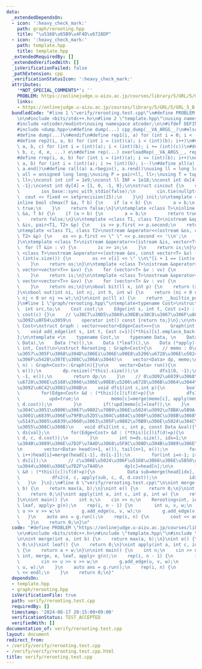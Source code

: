 ```yaml
---
data:
  _extendedDependsOn:
  - icon: ':heavy_check_mark:'
    path: graph/rerooting.hpp
    title: "\u5168\u65B9\u4F4D\u6728DP"
  - icon: ':heavy_check_mark:'
    path: template.hpp
    title: template.hpp
  _extendedRequiredBy: []
  _extendedVerifiedWith: []
  _isVerificationFailed: false
  _pathExtension: cpp
  _verificationStatusIcon: ':heavy_check_mark:'
  attributes:
    '*NOT_SPECIAL_COMMENTS*': ''
    PROBLEM: https://onlinejudge.u-aizu.ac.jp/courses/library/5/GRL/5/GRL_5_B
    links:
    - https://onlinejudge.u-aizu.ac.jp/courses/library/5/GRL/5/GRL_5_B
  bundledCode: "#line 1 \"verify/rerooting.test.cpp\"\n#define PROBLEM \"https://onlinejudge.u-aizu.ac.jp/courses/library/5/GRL/5/GRL_5_B\"\
    \n\n#include <bits/stdc++.h>\n#line 2 \"template.hpp\"\nusing namespace std;\n\
    #include <atcoder/modint>\nusing namespace atcoder;\n\n#ifdef DEFINED_ONLY_IN_LOCAL\n\
    #include <dump.hpp>\n#define dump(...) cpp_dump(__VA_ARGS__)\n#else\n#undef dump\n\
    #define dump(...)\n#endif\n#define rep1(i, a) for (int i = 0; i < (int)(a); i++)\n\
    #define rep2(i, a, b) for (int i = (int)(a); i < (int)(b); i++)\n#define rep3(i,\
    \ a, b, c) for (int i = (int)(a); i < (int)(b); i += (int)(c))\n#define overloadRep(a,\
    \ b, c, d, e, ...) e\n#define rep(...) overloadRep(__VA_ARGS__, rep3, rep2, rep1)(__VA_ARGS__)\n\
    #define rrep(i, a, b) for (int i = (int)(a); i <= (int)(b); i++)\n#define drep(i,\
    \ a, b) for (int i = (int)(a); i >= (int)(b); i--)\n#define all(a) a.begin(),\
    \ a.end()\n#define rall(a) a.rbegin(), a.rend()\nusing ll = long long;\nusing\
    \ ull = unsigned long long;\nusing P = pair<ll, ll>;\nusing T = tuple<ll, ll,\
    \ ll>;\nconst int inf = 1e9;\nconst ll INF = 1e18;\nconst int dx[4] = {0, 1, 0,\
    \ -1};\nconst int dy[4] = {1, 0, -1, 0};\n\nstruct cincout {\n    cincout() {\n\
    \        ios_base::sync_with_stdio(false);\n        cin.tie(nullptr);\n      \
    \  cout << fixed << setprecision(15);\n    }\n} init;\n\ntemplate <class T>\n\
    inline bool chmax(T &a, T b) {\n    if (a < b) {\n        a = b;\n        return\
    \ true;\n    }\n    return false;\n}\n\ntemplate <class T>\ninline bool chmin(T\
    \ &a, T b) {\n    if (a > b) {\n        a = b;\n        return true;\n    }\n\
    \    return false;\n}\n\ntemplate <class T1, class T2>\nistream &operator>>(istream\
    \ &is, pair<T1, T2> &p) {\n    is >> p.first >> p.second;\n    return is;\n}\n\
    \ntemplate <class T1, class T2>\nostream &operator<<(ostream &os, const pair<T1,\
    \ T2> &p) {\n    os << p.first << \" \" << p.second << '\\n';\n    return os;\n\
    }\n\ntemplate <class T>\nistream &operator>>(istream &is, vector<T> &v) {\n  \
    \  for (T &in : v) {\n        is >> in;\n    }\n    return is;\n}\n\ntemplate\
    \ <class T>\nostream &operator<<(ostream &os, const vector<T> &v) {\n    rep(i,\
    \ (int)v.size()) {\n        os << v[i] << \" \\n\"[i + 1 == (int)v.size()];\n\
    \    }\n    return os;\n}\n\ntemplate <class T>\nistream &operator>>(istream &is,\
    \ vector<vector<T>> &vv) {\n    for (vector<T> &v : vv) {\n        is >> v;\n\
    \    }\n    return is;\n}\n\ntemplate <class T>\nostream &operator<<(ostream &os,\
    \ vector<vector<T>> &vv) {\n    for (vector<T> &v : vv) {\n        os << v;\n\
    \    }\n    return os;\n}\n\nbool bit(ll x, int p) {\n    return (x >> p) & 1;\n\
    }\n\nbool out(int ni, int nj, int h, int w) {\n    return (ni < 0 or ni >= h or\
    \ nj < 0 or nj >= w);\n}\n\nint pc(ll x) {\n    return __builtin_popcountll(x);\n\
    }\n#line 1 \"graph/rerooting.hpp\"\ntemplate<typename Cost>\nstruct Edge{\n  \
    \  int src,to;\n    Cost cost;\n    Edge(int s, int t, Cost c=1) : src(s), to(t),\
    \ cost(c) {}\n    // \u30C7\u30D5\u30A9\u30EB\u30C8\u3067\u306F\u884C\u304D\u5148\
    \u3092\u8FD4\u3059\n    operator int() const {return to;}\n};\n\ntemplate<typename\
    \ Cost>\nstruct Graph : vector<vector<Edge<Cost>>>{\n    Graph(int n) : vector<vector<Edge<Cost>>>(n){}\n\
    \    void add_edge(int s, int t, Cost c=1){(*this)[s].emplace_back(s, t, c);}\n\
    };\n\ntemplate <\n    typename Cost,\n    typename Data, \n    Data (*merge)(Data,\
    \ Data),\n    Data (*e)(),\n    Data (*leaf)(),\n    Data (*apply)(Data, int,\
    \ int, Cost)\n>\nstruct Rerooting : Graph<Cost>{\n    // memo : 0\u3092\u6839\u3068\
    \u3057\u305F\u3068\u304D\u306Ei\u306E\u90E8\u5206\u6728\u306E\u5024(i\u81EA\u8EAB\
    \u306F\u542B\u307E\u308C\u306A\u3044)\n    vector<Data> dp, memo;\n\n    Rerooting(int\
    \ n) : Graph<Cost>::Graph(n){}\n\n    vector<Data> run(){\n        memo.resize((*this).size(),\
    \ e());\n        dp.resize((*this).size());\n        dfs1(0, -1);\n        dfs2(0,\
    \ -1, e());\n        return dp;\n    }\n    // 0\u3092\u6839\u3068\u3057\u305F\
    \u6728\u306E\u5168\u3066\u306E\u90E8\u5206\u6728\u306B\u3064\u3044\u3066\u5024\
    \u3092\u6C42\u3081\u308B\n    void dfs1(int c,int p){\n        bool upd=false;\n\
    \        for(Edge<Cost> &d : (*this)[c])if(d!=p){\n            dfs1(d, c);\n \
    \           upd=true;\n            memo[c]=merge(memo[c], apply(memo[d], d, c,\
    \ d.cost));\n        }\n        if(!upd)memo[c]=leaf();\n    }\n    // \u884C\u304D\
    \u304C\u3051\u9806\u3067\u9802\u70B9\u306E\u5024\u3092\u78BA\u5B9A(val\u306B\u306F\
    \u3001\u6839\u306E\u79FB\u52D5\u304C\u884C\u308F\u308C\u308B\u3068\u304D\u3001\
    \u5143\u3005\u6839\u3060\u3063\u305F\u9802\u70B9\u306E\u5024\u304C\u683C\u7D0D\
    \u3055\u308C\u308B)\n    void dfs2(int c, int p, const Data &val){\n        vector<Data>\
    \ ds{val};\n        for(Edge<Cost> &d : (*this)[c])if(d!=p){\n            ds.push_back(apply(memo[d],\
    \ d, c, d.cost));\n        }\n        int n=ds.size(), idx=1;\n        // \u524D\
    \u304B\u3089\u306E\u7D2F\u7A4D\u3068\u5F8C\u308D\u304B\u3089\u306E\u7D2F\u7A4D\
    \n        vector<Data> head(n+1, e()), tail(n+1, e());\n        for(int i=1; i<=n;\
    \ i++)head[i]=merge(head[i-1], ds[i-1]);\n        for(int i=n-1; i>=0; i--)tail[i]=merge(tail[i+1],\
    \ ds[i]);\n        // c\u306E\u5024\u306F\u5168\u3066\u306E\u5B50\u5B6B\u306B\u3064\
    \u3044\u3066\u306E\u7D2F\u7A4D\n        dp[c]=head[n];\n\n        for (Edge<Cost>\
    \ &d : (*this)[c])if(d!=p){\n            Data sub=merge(head[idx], tail[idx+1]);\n\
    \            dfs2(d, c, apply(sub, c, d, d.cost));\n            idx++;\n     \
    \   }\n  }\n};\n#line 6 \"verify/rerooting.test.cpp\"\n\nint merge(int a, int\
    \ b) {\n    return max(a, b);\n}\nint e() {\n    return 0;\n}\nint leaf() {\n\
    \    return 0;\n}\nint apply(int a, int c, int p, int w) {\n    return a + w;\n\
    }\n\nint main() {\n    int n;\n    cin >> n;\n    Rerooting<int, int, merge, e,\
    \ leaf, apply> g(n);\n    rep(i, n - 1) {\n        int u, v, w;\n        cin >>\
    \ u >> v >> w;\n        g.add_edge(u, v, w);\n        g.add_edge(v, u, w);\n \
    \   }\n    auto ans = g.run();\n    rep(i, n) {\n        cout << ans[i] << endl;\n\
    \    }\n    return 0;\n}\n"
  code: "#define PROBLEM \"https://onlinejudge.u-aizu.ac.jp/courses/library/5/GRL/5/GRL_5_B\"\
    \n\n#include <bits/stdc++.h>\n#include \"template.hpp\"\n#include \"graph/rerooting.hpp\"\
    \n\nint merge(int a, int b) {\n    return max(a, b);\n}\nint e() {\n    return\
    \ 0;\n}\nint leaf() {\n    return 0;\n}\nint apply(int a, int c, int p, int w)\
    \ {\n    return a + w;\n}\n\nint main() {\n    int n;\n    cin >> n;\n    Rerooting<int,\
    \ int, merge, e, leaf, apply> g(n);\n    rep(i, n - 1) {\n        int u, v, w;\n\
    \        cin >> u >> v >> w;\n        g.add_edge(u, v, w);\n        g.add_edge(v,\
    \ u, w);\n    }\n    auto ans = g.run();\n    rep(i, n) {\n        cout << ans[i]\
    \ << endl;\n    }\n    return 0;\n}"
  dependsOn:
  - template.hpp
  - graph/rerooting.hpp
  isVerificationFile: true
  path: verify/rerooting.test.cpp
  requiredBy: []
  timestamp: '2024-06-17 20:15:00+09:00'
  verificationStatus: TEST_ACCEPTED
  verifiedWith: []
documentation_of: verify/rerooting.test.cpp
layout: document
redirect_from:
- /verify/verify/rerooting.test.cpp
- /verify/verify/rerooting.test.cpp.html
title: verify/rerooting.test.cpp
---
```

